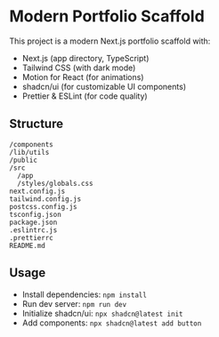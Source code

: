 # Modern Portfolio Scaffold

This project is a modern Next.js portfolio scaffold with:

- Next.js (app directory, TypeScript)
- Tailwind CSS (with dark mode)
- Motion for React (for animations)
- shadcn/ui (for customizable UI components)
- Prettier & ESLint (for code quality)

## Structure

```
/components
/lib/utils
/public
/src
  /app
  /styles/globals.css
next.config.js
tailwind.config.js
postcss.config.js
tsconfig.json
package.json
.eslintrc.js
.prettierrc
README.md
```

## Usage

- Install dependencies: `npm install`
- Run dev server: `npm run dev`
- Initialize shadcn/ui: `npx shadcn@latest init`
- Add components: `npx shadcn@latest add button`
